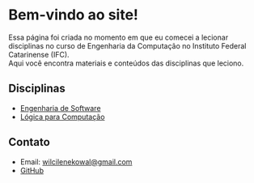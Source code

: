 # Bem-vindo ao site!

Essa página foi criada no momento em que eu comecei a lecionar disciplinas no curso de Engenharia da Computação no Instituto Federal Catarinense (IFC).  
Aqui você encontra materiais e conteúdos das disciplinas que leciono.

## Disciplinas
- [Engenharia de Software](disciplinas/engenhariadesoftware.md)
- [Lógica para Computação](disciplinas/logicaparacomputacao/index.md)

## Contato
- Email: wilcilenekowal@gmail.com
- [GitHub](https://github.com/wilcilene)
